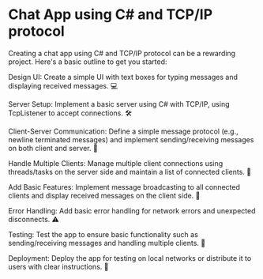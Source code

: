 # Chat App using C# and TCP/IP protocol


Creating a chat app using C# and TCP/IP protocol can be a rewarding project. Here's a basic outline to get you started:

Design UI: Create a simple UI with text boxes for typing messages and displaying received messages. 💻

Server Setup: Implement a basic server using C# with TCP/IP, using TcpListener to accept connections. 🛠️

Client-Server Communication: Define a simple message protocol (e.g., newline terminated messages) and implement sending/receiving messages on both client and server. 📡

Handle Multiple Clients: Manage multiple client connections using threads/tasks on the server side and maintain a list of connected clients. 🤝

Add Basic Features: Implement message broadcasting to all connected clients and display received messages on the client side. 📨

Error Handling: Add basic error handling for network errors and unexpected disconnects. ⚠️

Testing: Test the app to ensure basic functionality such as sending/receiving messages and handling multiple clients. 🧪

Deployment: Deploy the app for testing on local networks or distribute it to users with clear instructions. 🚀
